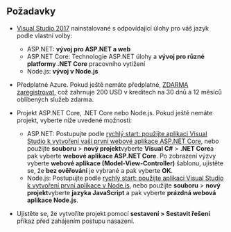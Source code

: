 ## <a name="prerequisites"></a>Požadavky

* [Visual Studio 2017](https://visualstudio.microsoft.com/downloads/?utm_medium=microsoft&utm_source=docs.microsoft.com&utm_campaign=button+cta&utm_content=download+vs2017) nainstalované s odpovídající úlohy pro váš jazyk podle vlastní volby:
  * ASP.NET: **vývoj pro ASP.NET a web**
  * ASP.NET Core: Technologie ASP.NET úlohy a **vývoj pro různé platformy .NET Core** pracovního vytížení
  * Node.js: **vývoj v Node.js**

* Předplatné Azure. Pokud ještě nemáte předplatné, [ZDARMA zaregistrovat](https://azure.microsoft.com/free/?ref=microsoft.com&utm_source=microsoft.com&utm_medium=doc&utm_campaign=visualstudio), což zahrnuje 200 USD v kreditech na 30 dnů a 12 měsíců oblíbených služeb zdarma.

* Projekt ASP.NET Core, .NET Core nebo Node.js. Pokud ještě nemáte projekt, vyberte níže uvedené možnosti:
  * ASP.NET: Postupujte podle [rychlý start: použijte aplikaci Visual Studio k vytvoření vaší první webové aplikace ASP.NET Core](../../ide/quickstart-aspnet-core.md), nebo použijte **souboru** > **nový projekt**vyberte  **Visual C#** > **.NET Core**a pak vyberte **webové aplikace ASP.NET Core**. Po zobrazení výzvy vyberte **webové aplikace (Model-View-Controller)** šablonu, ujistěte se, že **bez ověřování** je vybrané a pak vyberte **OK**.
  * Node.js: Postupujte podle [rychlý start: použijte aplikaci Visual Studio k vytvoření první aplikace v Node.js](../../ide/quickstart-nodejs.md), nebo použijte **souboru** > **nový projekt**vyberte **jazyka JavaScript** a pak vyberte **prázdná webová aplikace Node.js**.

* Ujistěte se, že vytvoříte projekt pomocí **sestavení > Sestavit řešení** příkaz před zahájením postupu nasazení.